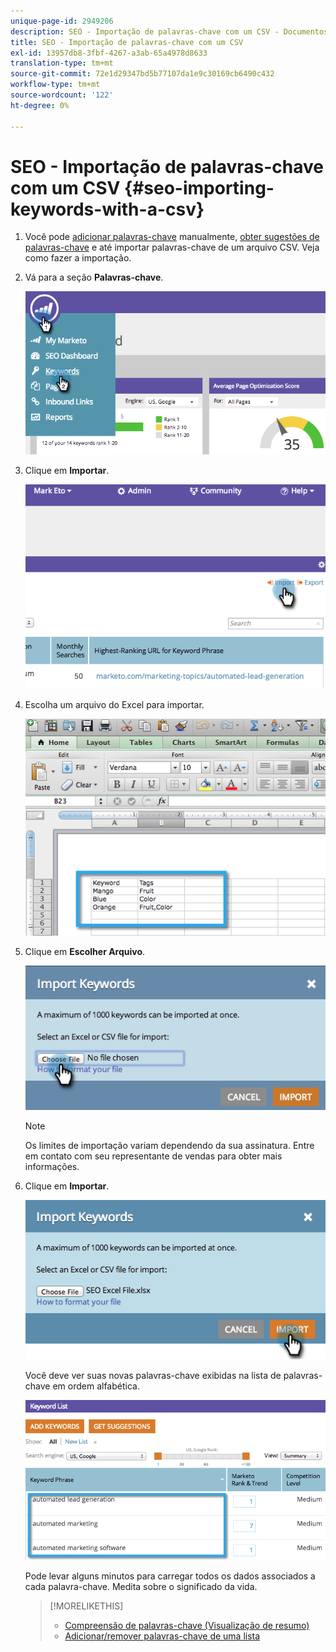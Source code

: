```yaml
---
unique-page-id: 2949206
description: SEO - Importação de palavras-chave com um CSV - Documentos do Marketo - Documentação do produto
title: SEO - Importação de palavras-chave com um CSV
exl-id: 13957db8-3fbf-4267-a3ab-65a4978d8633
translation-type: tm+mt
source-git-commit: 72e1d29347bd5b77107da1e9c30169cb6490c432
workflow-type: tm+mt
source-wordcount: '122'
ht-degree: 0%

---
```


# SEO - Importação de palavras-chave com um CSV {#seo-importing-keywords-with-a-csv}

1. Você pode [adicionar palavras-chave](/help/marketo/product-docs/additional-apps/seo/keywords/seo-add-keywords.md) manualmente, [obter sugestões de palavras-chave](/help/marketo/product-docs/additional-apps/seo/keywords/seo-get-suggested-keywords.md) e até importar palavras-chave de um arquivo CSV. Veja como fazer a importação.

1. Vá para a seção **Palavras-chave**.

   ![](assets/image2014-9-18-11-3a44-3a25.png)

1. Clique em **Importar**.

   ![](assets/image2014-9-18-11-3a44-3a36.png)

1. Escolha um arquivo do Excel para importar.

   ![](assets/image2014-9-18-11-3a44-3a42.png)

1. Clique em **Escolher Arquivo**.

   ![](assets/image2014-9-18-11-3a44-3a46.png)

   >[!NOTE]
   >
   >Os limites de importação variam dependendo da sua assinatura. Entre em contato com seu representante de vendas para obter mais informações.

1. Clique em **Importar**.

   ![](assets/image2014-9-18-11-3a45-3a25.png)

   Você deve ver suas novas palavras-chave exibidas na lista de palavras-chave em ordem alfabética.

   ![](assets/image2014-9-18-11-3a45-3a30.png)

   Pode levar alguns minutos para carregar todos os dados associados a cada palavra-chave. Medita sobre o significado da vida.

   >[!MORELIKETHIS]
   >
   >* [Compreensão de palavras-chave (Visualização de resumo)](/help/marketo/product-docs/additional-apps/seo/keywords/seo-understanding-keywords.md)
   >* [Adicionar/remover palavras-chave de uma lista](/help/marketo/product-docs/additional-apps/seo/keywords/seo-add-remove-keywords-from-a-list.md)

